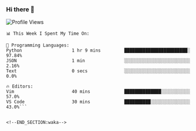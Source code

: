 ### Hi there 👋

<!--START_SECTION:waka-->
![Profile Views](http://img.shields.io/badge/Profile%20Views-0-blue)

```text
📊 This Week I Spent My Time On: 

💬 Programming Languages: 
Python                   1 hr 9 mins         ████████████████████████░   97.84% 
JSON                     1 min               ░░░░░░░░░░░░░░░░░░░░░░░░░   2.16% 
Text                     0 secs              ░░░░░░░░░░░░░░░░░░░░░░░░░   0.0%

🔥 Editors: 
Vim                      40 mins             ██████████████░░░░░░░░░░░   57.0% 
VS Code                  30 mins             ██████████░░░░░░░░░░░░░░░   43.0%```


<!--END_SECTION:waka-->
